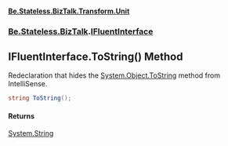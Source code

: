 #### [Be.Stateless.BizTalk.Transform.Unit](README.md 'README')
### [Be.Stateless.BizTalk](Be.Stateless.BizTalk.md 'Be.Stateless.BizTalk').[IFluentInterface](IFluentInterface.md 'Be.Stateless.BizTalk.IFluentInterface')

## IFluentInterface.ToString() Method

Redeclaration that hides the [System.Object.ToString](https://docs.microsoft.com/en-us/dotnet/api/System.Object.ToString 'System.Object.ToString') method from IntelliSense.

```csharp
string ToString();
```

#### Returns
[System.String](https://docs.microsoft.com/en-us/dotnet/api/System.String 'System.String')